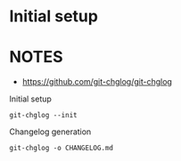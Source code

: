 # Initial setup

# NOTES

- https://github.com/git-chglog/git-chglog

Initial setup

```
git-chglog --init
```

Changelog generation

```
git-chglog -o CHANGELOG.md
```
